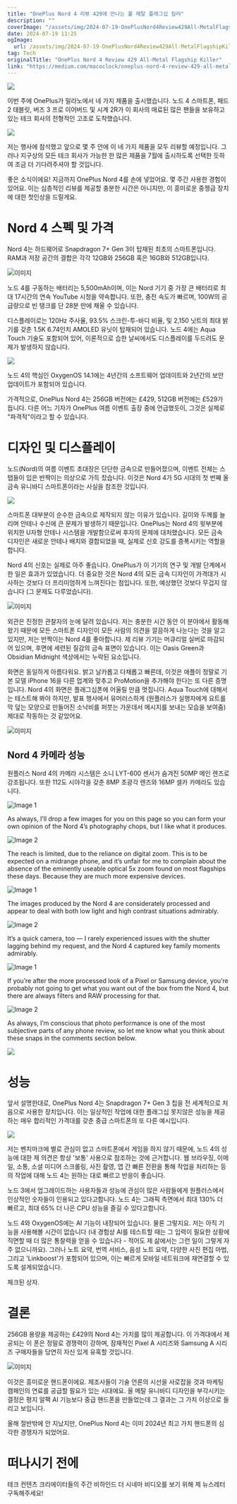 ```yaml
---
title: "OnePlus Nord 4 리뷰 429에 만나는 풀 메탈 플래그십 킬러"
description: ""
coverImage: "/assets/img/2024-07-19-OnePlusNord4Review429All-MetalFlagshipKiller_0.png"
date: 2024-07-19 11:25
ogImage: 
  url: /assets/img/2024-07-19-OnePlusNord4Review429All-MetalFlagshipKiller_0.png
tag: Tech
originalTitle: "OnePlus Nord 4 Review 429 All-Metal Flagship Killer"
link: "https://medium.com/macoclock/oneplus-nord-4-review-429-all-metal-flagship-killer-06c8158b84a0"
---
```



<img src="/assets/img/2024-07-19-OnePlusNord4Review429All-MetalFlagshipKiller_0.png" />

이번 주에 OnePlus가 밀라노에서 네 가지 제품을 출시했습니다. 노드 4 스마트폰, 패드 2 태블릿, 버즈 3 프로 이어버드 및 시계 2R가 이 회사의 매료된 많은 팬들을 보유하고 있는 테크 회사의 전형적인 고조로 도착했습니다.

<img src="/assets/img/2024-07-19-OnePlusNord4Review429All-MetalFlagshipKiller_1.png" />

저는 행사에 참석했고 앞으로 몇 주 안에 이 네 가지 제품을 모두 리뷰할 예정입니다. 그러나 지구상의 모든 테크 회사가 가능한 한 많은 제품을 7월에 출시하도록 선택한 듯하여 조금 더 기다려주셔야 할 것입니다.

<div class="content-ad"></div>

좋은 소식이에요! 지금까지 OnePlus Nord 4를 손에 넣었어요. 몇 주간 사용한 경험이 있어요. 이는 심층적인 리뷰를 제공할 충분한 시간은 아니지만, 이 흥미로운 중젱급 장치에 대한 첫인상을 드릴게요.

# Nord 4 스펙 및 가격

Nord 4는 하드웨어로 Snapdragon 7+ Gen 3이 탑재된 최초의 스마트폰입니다. RAM과 저장 공간의 결합은 각각 12GB와 256GB 혹은 16GB와 512GB입니다.

![이미지](/assets/img/2024-07-19-OnePlusNord4Review429All-MetalFlagshipKiller_2.png)

<div class="content-ad"></div>

노드 4를 구동하는 배터리는 5,500mAh이며, 이는 Nord 기기 중 가장 큰 배터리로 최대 17시간의 연속 YouTube 시청을 약속합니다. 또한, 충전 속도가 빠르며, 100W의 공급량으로 빈 탱크를 단 28분 만에 채울 수 있습니다.

디스플레이로는 120Hz 주사율, 93.5% 스크린-투-바디 비율, 및 2,150 닛트의 최대 밝기를 갖춘 1.5K 6.74인치 AMOLED 유닛이 탑재되어 있습니다. 노드 4에는 Aqua Touch 기술도 포함되어 있어, 이론적으로 습한 날씨에서도 디스플레이를 두드려도 문제가 발생하지 않습니다.

<img src="/assets/img/2024-07-19-OnePlusNord4Review429All-MetalFlagshipKiller_3.png" />

노드 4의 핵심인 OxygenOS 14.1에는 4년간의 소프트웨어 업데이트와 2년간의 보안 업데이트가 포함되어 있습니다.

<div class="content-ad"></div>

가격적으로, OnePlus Nord 4는 256GB 버전에는 £429, 512GB 버전에는 £529가 듭니다. 다른 어느 기자가 OnePlus 여름 이벤트 출장 중에 언급했듯이, 그것은 실제로 "파격적"이라고 할 수 있습니다.

# 디자인 및 디스플레이

노드(Nord)의 여름 이벤트 초대장은 단단한 금속으로 만들어졌으며, 이벤트 전체는 스탭들이 입은 반짝이는 의상으로 가득 찼습니다. 이것은 Nord 4가 5G 시대의 첫 번째 올 금속 유니바디 스마트폰이라는 사실을 참조한 것입니다.

<img src="/assets/img/2024-07-19-OnePlusNord4Review429All-MetalFlagshipKiller_4.png" />

<div class="content-ad"></div>

스마트폰 대부분이 순수한 금속으로 제작되지 않는 이유가 있습니다. 길이와 두께를 늘리며 안테나 수신에 큰 문제가 발생하기 때문입니다. OnePlus는 Nord 4의 윗부분에 위치한 U자형 안테나 시스템을 개발함으로써 후자의 문제에 대처했습니다. 모든 금속 디자인은 새로운 안테나 배치와 결합되었을 때, 실제로 신호 강도를 증폭시키는 역할을 합니다.

Nord 4의 신호는 실제로 아주 좋습니다. OnePlus가 이 기기의 연구 및 개발 단계에서 한 일은 효과가 있었습니다. 더 중요한 것은 Nord 4의 모든 금속 디자인이 가격대가 시사하는 것보다 더 프리미엄하게 느껴진다는 점입니다. 또한, 예상했던 것보다 무겁지 않습니다 (그 문제도 다루었습니다).

![이미지](/assets/img/2024-07-19-OnePlusNord4Review429All-MetalFlagshipKiller_5.png)

외관은 진정한 관찰자의 눈에 달려 있습니다. 저는 충분한 시간 동안 이 분야에서 활동해왔기 때문에 모든 스마트폰 디자인이 모든 사람의 의견을 깔끔하게 나눈다는 것을 알고 있지만, 저는 반짝이는 Nord 4를 좋아합니다. 제 리뷰 기기는 머큐리얼 실버로 마감되어 있으며, 후면에 세련된 질감의 금속 표면이 있습니다. 이는 Oasis Green과 Obsidian Midnight 색상에서는 누락된 요소입니다.

<div class="content-ad"></div>

화면은 동일하게 아름다워요. 밝고 날카롭고 다채롭고 빠른데, 이것은 애플이 정말로 기본 모델 iPhone 16을 다른 업계와 맞추고 ProMotion을 추가해야 한다는 또 다른 증명입니다. Nord 4의 화면은 플래그십폰에 어울릴 만큼 멋집니다. Aqua Touch에 대해서는 테스트해 봐야 하지만, 발표 행사에서 유머러스하게 (원플러스가 실행자에게 요트를 막 덮는 모양으로 만들어진 소낙비를 퍼붓는 가운데서 메시지를 보내는 모습을 보여줌) 제대로 작동하는 것 같았어요.

![이미지](/assets/img/2024-07-19-OnePlusNord4Review429All-MetalFlagshipKiller_6.png)

## Nord 4 카메라 성능

원플러스 Nord 4의 카메라 시스템은 소니 LYT-600 센서가 숨겨진 50MP 메인 렌즈로 강조됩니다. 또한 112도 시야각을 갖춘 8MP 초광각 렌즈와 16MP 셀카 카메라도 있습니다.

<div class="content-ad"></div>


![Image 1](/assets/img/2024-07-19-OnePlusNord4Review429All-MetalFlagshipKiller_7.png)

As always, I’ll drop a few images for you on this page so you can form your own opinion of the Nord 4’s photography chops, but I like what it produces.

![Image 2](/assets/img/2024-07-19-OnePlusNord4Review429All-MetalFlagshipKiller_8.png)

The reach is limited, due to the reliance on digital zoom. This is to be expected on a midrange phone, and it’s unfair for me to complain about the absence of the eminently useable optical 5x zoom found on most flagships these days. Because they are much more expensive devices.


<div class="content-ad"></div>


![Image 1](/assets/img/2024-07-19-OnePlusNord4Review429All-MetalFlagshipKiller_9.png)

The images produced by the Nord 4 are considerately processed and appear to deal with both low light and high contrast situations admirably.

![Image 2](/assets/img/2024-07-19-OnePlusNord4Review429All-MetalFlagshipKiller_10.png)

It’s a quick camera, too — I rarely experienced issues with the shutter lagging behind my request, and the Nord 4 captured key family moments admirably.


<div class="content-ad"></div>


![Image 1](/assets/img/2024-07-19-OnePlusNord4Review429All-MetalFlagshipKiller_11.png)

If you’re after the more processed look of a Pixel or Samsung device, you’re probably not going to get what you want out of the box from the Nord 4, but there are always filters and RAW processing for that.

![Image 2](/assets/img/2024-07-19-OnePlusNord4Review429All-MetalFlagshipKiller_12.png)

As always, I’m conscious that photo performance is one of the most subjective parts of any phone review, so let me know what you think about these snaps in the comments section below.


<div class="content-ad"></div>

<img src="/assets/img/2024-07-19-OnePlusNord4Review429All-MetalFlagshipKiller_13.png" />

# 성능

앞서 설명한대로, OnePlus Nord 4는 Snapdragon 7+ Gen 3 칩을 전 세계적으로 처음으로 사용한 장치입니다. 이는 일상적인 작업에 대한 플래그십 못지않은 성능을 제공하는 매우 합리적인 가격대를 갖춘 중급 스마트폰의 또 다른 예시입니다.

<img src="/assets/img/2024-07-19-OnePlusNord4Review429All-MetalFlagshipKiller_14.png" />

<div class="content-ad"></div>

저는 벤치마크에 별로 관심이 없고 스마트폰에서 게임을 하지 않기 때문에, 노드 4의 성능에 대한 제 의견은 항상 '보통' 사용으로 참조하는 것에 근거합니다. 웹 브라우징, 이메일, 소통, 소셜 미디어 스크롤링, 사진 촬영, 앱 간 빠른 전환을 통해 작업을 처리하는 등의 작업에 대해 노드 4는 원하는 대로 빠르고 반응이 좋습니다.

노드 3에서 업그레이드하는 사용자들과 성능에 관심이 많은 사람들에게 원플러스에서 인상적인 숫자들이 인용되고 있다고합니다. 노드 4는 그래픽 측면에서 최대 130% 더 빠르고, 최대 65% 더 나은 CPU 성능을 즐길 수 있다고합니다.

노드 4와 OxygenOS에는 AI 기능이 내장되어 있습니다. 물론 그렇지요. 저는 아직 기능을 사용해볼 시간이 없습니다 (내 경험상 AI를 테스트할 때는 그 입력이 필요한 상황에 직면할 때 더 많은 통찰력을 얻을 수 있습니다 - 적어도 제 삶에서는 그런 일이 그렇게 자주 없으니까요). 그러나 노트 요약, 번역 서비스, 음성 노트 요약, 다양한 사진 편집 마법, 그리고 'Linkboost'가 포함되어 있으며, 이는 빠르게 모바일 네트워크에 재연결할 수 있도록 설계되었습니다.

<div class="content-ad"></div>

체크된 상자.

# 결론

256GB 용량을 제공하는 £429의 Nord 4는 가치를 많이 제공합니다. 이 가격대에서 제공되는 이 폰은 정말로 경쟁력이 강하며, 잠재적인 Pixel A 시리즈와 Samsung A 시리즈 구매자들을 당연히 자신 있게 유혹할 것입니다.

![이미지](/assets/img/2024-07-19-OnePlusNord4Review429All-MetalFlagshipKiller_16.png)

<div class="content-ad"></div>

이것은 흥미로운 핸드폰이에요. 제조사들이 기술 언론의 시선을 사로잡을 것과 마케팅 캠페인의 연료를 공급할 필요가 있는 시대에요. 올 메탈 유니바디 디자인을 부각시키는 결정은 평지 알팩 AI 기능보다 중급 핸드폰을 만들었는데 그 결과는 그 가치 이상으로 들리고 보입니다.

올해 절반밖에 안 지났지만, OnePlus Nord 4는 이미 2024년 최고 가치 핸드폰의 심각한 경쟁자가 되었어요.

# 떠나시기 전에

테크 컨텐츠 크리에이터들의 주간 비하인드 더 시네마 비디오를 보기 위해 제 뉴스레터 구독해주세요!